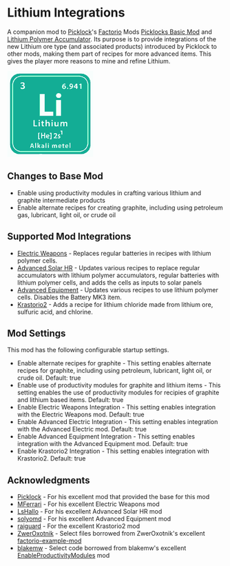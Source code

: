 # Lithium Integrations

A companion mod to [Picklock](https://mods.factorio.com/user/t_picklock)'s [Factorio](https://factorio.com/) Mods [Picklocks Basic Mod](https://mods.factorio.com/mod/PicksBaseMod) and [Lithium Polymer Accumulator](https://mods.factorio.com/mod/PicksLiPoAccu).  Its purpose is to provide integrations of the new Lithium ore type (and associated products) introduced by Picklock to other mods, making them part of recipes for more advanced items.  This gives the player more reasons to mine and refine Lithium.

![Thumbnail](thumbnail.png)

## Changes to Base Mod

* Enable using productivity modules in crafting various lithium and graphite intermediate products
* Enable alternate recipes for creating graphite, including using petroleum gas, lubricant, light oil, or crude oil

## Supported Mod Integrations

* [Electric Weapons](https://mods.factorio.com/mod/Electric-Weapons) - Replaces regular batteries in recipes with lithium polymer cells.
* [Advanced Solar HR](https://mods.factorio.com/mod/Advanced-Electric-Revamped-v16) - Updates various recipes to replace regular accumulators with lithium polymer accumulators, regular batteries with lithium polymer cells, and adds the cells as inputs to solar panels
* [Advanced Equipment](https://mods.factorio.com/mod/advanced-equipment) - Updates various recipes to use lithium polymer cells.  Disables the Battery MK3 item.
* [Krastorio2](https://mods.factorio.com/mod/Krastorio2) - Adds a recipe for lithium chloride made from lithium ore, sulfuric acid, and chlorine.

## Mod Settings

This mod has the following configurable startup settings.

* Enable alternate recipes for graphite - This setting enables alternate recipes for graphite, including using petroleum, lubricant, light oil, or crude oil.  Default: true
* Enable use of productivity modules for graphite and lithium items - This setting enables the use of productivity modules for recipies of graphite and lithium based items.  Default: true
* Enable Electric Weapons Integration - This setting enables integration with the Electric Weapons mod.  Default: true
* Enable Advanced Electric Integration - This setting enables integration with the Advanced Electric mod.  Default: true
* Enable Advanced Equipment Integration - This setting enables integration with the Advanced Equipment mod.  Default: true
* Enable Krastorio2 Integration - This setting enables integration with Krastorio2.  Default: true

## Acknowledgments

* [Picklock](https://mods.factorio.com/user/t_picklock) - For his excellent mod that provided the base for this mod
* [MFerrari](https://mods.factorio.com/user/MFerrari) - For his excellent Electric Weapons mod
* [LsHallo](https://mods.factorio.com/user/LsHallo) - For his excellent Advanced Solar HR mod
* [solyomd](https://mods.factorio.com/user/solyomd) - For his excellent Advanced Equipment mod
* [raiguard](https://mods.factorio.com/user/raiguard) - For the excellent Krastorio2 mod
* [ZwerOxotnik](https://mods.factorio.com/user/ZwerOxotnik) - Select files borrowed from ZwerOxotnik's excellent [factorio-example-mod](https://github.com/ZwerOxotnik/factorio-example-mod)
* [blakemw](https://mods.factorio.com/user/blakemw) - Select code borrowed from blakemw's excellent [EnableProductivityModules](https://mods.factorio.com/mod/EnableProductivityModules) mod
